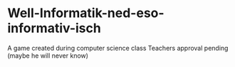 # Well-Informatik-ned-eso-informativ-isch
A game created during computer science class
Teachers approval pending (maybe he will never know)
